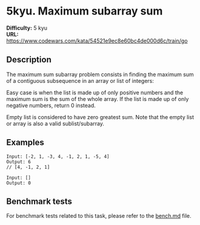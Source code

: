 # 5kyu. Maximum subarray sum

**Difficulty:** 5 kyu  
**URL:** https://www.codewars.com/kata/54521e9ec8e60bc4de000d6c/train/go

## Description

The maximum sum subarray problem consists in finding the maximum sum of a contiguous subsequence in an array or list of integers:

Easy case is when the list is made up of only positive numbers and the maximum sum is the sum of the whole array.
If the list is made up of only negative numbers, return 0 instead.

Empty list is considered to have zero greatest sum. Note that the empty list or array is also a valid sublist/subarray.

## Examples

```text
Input: [-2, 1, -3, 4, -1, 2, 1, -5, 4]
Output: 6
// [4, -1, 2, 1]

Input: []
Output: 0
```

## Benchmark tests

For benchmark tests related to this task, please refer to the [bench.md](iterations/bench.md) file.
